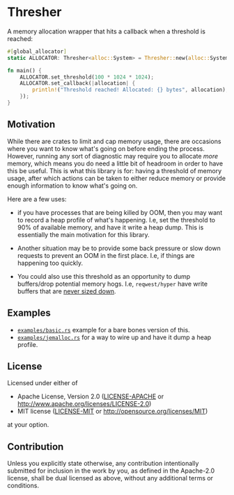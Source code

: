 # Thresher

A memory allocation wrapper that hits a callback when a threshold is reached:

```rust
#[global_allocator]
static ALLOCATOR: Thresher<alloc::System> = Thresher::new(alloc::System);

fn main() {
    ALLOCATOR.set_threshold(100 * 1024 * 1024);
    ALLOCATOR.set_callback(|allocation| {
        println!("Threshold reached! Allocated: {} bytes", allocation);
    });
}
```

## Motivation

While there are crates to limit and cap memory usage, there are occasions where you want to know what's going on before ending the process.  However, running any sort of diagnostic may require you to allocate *more* memory, which means you do need a little bit of headroom in order to have this be useful. This is what this library is for: having a threshold of memory usage, after which actions can be taken to either reduce memory or provide enough information to know what's going on.

Here are a few uses:

* if you have processes that are being killed by OOM, then you may want to record a heap profile of what's happening.  I.e, set the threshold to 90% of available memory, and have it write a heap dump. This is essentially the main motivation for this library.

* Another situation may be to provide some back pressure or slow down requests to prevent an OOM in the first place.  I.e, if things are happening too quickly.

* You could also use this threshold as an opportunity to dump buffers/drop potential memory hogs.  I.e, `reqwest/hyper` have write buffers that are [never sized down](https://github.com/hyperium/hyper/issues/1790).

## Examples

* [`examples/basic.rs`](examples/basic.rs) example for a bare bones version of this.
* [`examples/jemalloc.rs`](examples/jemalloc.rs) for a way to wire up and have it dump a heap profile.

## License

Licensed under either of

 * Apache License, Version 2.0
   ([LICENSE-APACHE](LICENSE-APACHE) or <http://www.apache.org/licenses/LICENSE-2.0>)
 * MIT license
   ([LICENSE-MIT](LICENSE-MIT) or <http://opensource.org/licenses/MIT>)

at your option.

## Contribution

Unless you explicitly state otherwise, any contribution intentionally submitted
for inclusion in the work by you, as defined in the Apache-2.0 license, shall be
dual licensed as above, without any additional terms or conditions.
